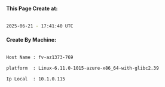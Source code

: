 
   
#### This Page Create at:

```bash

2025-06-21 - 17:41:40 UTC

```

#### Create By Machine:

```bash

Host Name : fv-az1373-769

platform  : Linux-6.11.0-1015-azure-x86_64-with-glibc2.39

Ip Local  : 10.1.0.115

```

